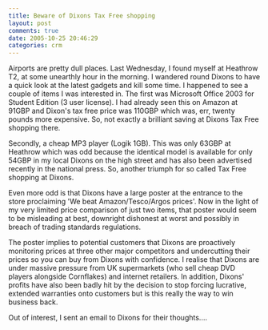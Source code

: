 ```yaml
---
title: Beware of Dixons Tax Free shopping
layout: post
comments: true
date: 2005-10-25 20:46:29
categories: crm
---
```

Airports are pretty dull places. Last Wednesday, I found myself at
Heathrow T2, at some unearthly hour in the morning. I wandered round
Dixons to have a quick look at the latest gadgets and kill some
time. I happened to see a couple of items I was interested in. The
first was Microsoft Office 2003 for Student Edition (3 user
license). I had already seen this on Amazon at 91GBP and Dixon's tax
free price was 110GBP which was, err, twenty pounds more
expensive. So, not exactly a brilliant saving at Dixons Tax Free
shopping there.

Secondly, a cheap MP3 player (Logik 1GB). This was only 63GBP at
Heathrow which was odd because the identical model is available for
only 54GBP in my local Dixons on the high street and has also been
advertised recently in the national press. So, another triumph for so
called Tax Free shopping at Dixons.

Even more odd is that Dixons have a large poster at the entrance to
the store proclaiming 'We beat Amazon/Tesco/Argos prices'. Now in the
light of my very limited price comparison of just two items, that
poster would seem to be misleading at best, downright dishonest at
worst and possibly in breach of trading standards regulations.

The poster implies to potential customers that Dixons are proactively
monitoring prices at three other major competitors and undercutting
their prices so you can buy from Dixons with confidence. I realise
that Dixons are under massive pressure from UK supermarkets (who sell
cheap DVD players alongside Cornflakes) and internet retailers. In
addition, Dixons' profits have also been badly hit by the decision to
stop forcing lucrative, extended warranties onto customers but is this
really the way to win business back.

Out of interest, I sent an email to Dixons for their thoughts....
